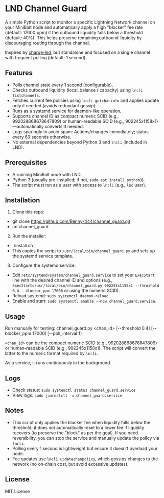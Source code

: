 # LND Channel Guard

A simple Python script to monitor a specific Lightning Network channel on your MiniBolt node and automatically apply a high "blocker" fee rate (default: 17000 ppm) if the outbound liquidity falls below a threshold (default: 40%). This helps preserve remaining outbound liquidity by discouraging routing through the channel.

Inspired by [charge-lnd](https://github.com/accumulator/charge-lnd), but standalone and focused on a single channel with frequent polling (default: 1 second).

## Features
- Polls channel state every 1 second (configurable).
- Checks outbound liquidity (local_balance / capacity) using `lncli listchannels`.
- Fetches current fee policies using `lncli getchaninfo` and applies update only if needed (avoids redundant gossip).
- Runs as a systemd service for daemon-like operation.
- Supports channel ID as compact numeric SCID (e.g., 992028868678647809) or human-readable SCID (e.g., 902245x1158x1)—automatically converts if needed.
- Logs sparingly to avoid spam: Actions/changes immediately; status every 60 seconds otherwise.
- No external dependencies beyond Python 3 and `lncli` (included in LND).

## Prerequisites
- A running MiniBolt node with LND.
- Python 3 (usually pre-installed; if not, `sudo apt install python3`).
- The script must run as a user with access to `lncli` (e.g., `lnd` user).

## Installation
1. Clone this repo:
- git clone https://github.com/Benny-444/channel_guard.git
- cd channel_guard

2. Run the installer:
- ./install.sh
- This copies the script to `/usr/local/bin/channel_guard.py` and sets up the systemd service template.

3. Configure the systemd service:
- Edit `/etc/systemd/system/channel_guard.service` to set your `ExecStart` line with the desired channel ID and options (e.g., `ExecStart=/usr/local/bin/channel_guard.py 902245x1158x1 --threshold 0.4 --blocker_ppm 17000` or using the numeric SCID).
- Reload systemd: `sudo systemctl daemon-reload`.
- Enable and start: `sudo systemctl enable --now channel_guard.service`.

## Usage
Run manually for testing:
channel_guard.py <chan_id> [--threshold 0.4] [--blocker_ppm 17000] [--poll_interval 1]

`<chan_id>` can be the compact numeric SCID (e.g., 992028868678647809) or human-readable SCID (e.g., 902245x1158x1). The script will convert the latter to the numeric format required by `lncli`.

As a service, it runs continuously in the background.

## Logs
- Check status: `sudo systemctl status channel_guard.service`
- View logs: `sudo journalctl -u channel_guard.service`

## Notes
- This script only applies the blocker fee when liquidity falls below the threshold; it does not automatically reset to a lower fee if liquidity recovers (to preserve the "block" as per the goal). If you need reversibility, you can stop the service and manually update the policy via `lncli`.
- Polling every 1 second is lightweight but ensure it doesn't overload your node.
- Fee updates use `lncli updatechanpolicy`, which gossips changes to the network (no on-chain cost, but avoid excessive updates).

## License
MIT License
